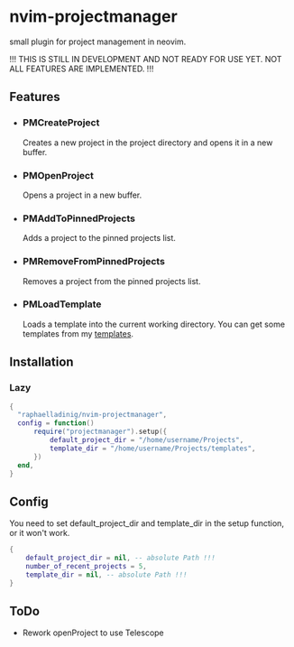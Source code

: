 # nvim-projectmanager

small plugin for project management in neovim.

!!! THIS IS STILL IN DEVELOPMENT AND NOT READY FOR USE YET. NOT ALL FEATURES ARE IMPLEMENTED. !!!

## Features

- ### PMCreateProject

  Creates a new project in the project directory and opens it in a new buffer.

- ### PMOpenProject

  Opens a project in a new buffer.

- ### PMAddToPinnedProjects

  Adds a project to the pinned projects list.

- ### PMRemoveFromPinnedProjects

  Removes a project from the pinned projects list.

- ### PMLoadTemplate

  Loads a template into the current working directory.
  You can get some templates from my [templates](https://github.com/raphaelladinig/templates).

## Installation

### Lazy

```lua
{
  "raphaelladinig/nvim-projectmanager",
  config = function()
      require("projectmanager").setup({
          default_project_dir = "/home/username/Projects",
          template_dir = "/home/username/Projects/templates",
      })
  end,
}
```

## Config

You need to set default_project_dir and template_dir in the setup function, or it won't work.

```lua
{
    default_project_dir = nil, -- absolute Path !!!
    number_of_recent_projects = 5,
    template_dir = nil, -- absolute Path !!!
}
```

## ToDo

- Rework openProject to use Telescope
